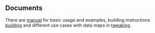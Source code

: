 ## Documents
There are [manual](manual.md) for basic usage and examples, building instructions [building](building.md) and different use cases with data maps in [tweaking](tweaking.md).
